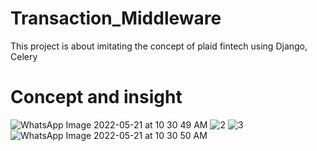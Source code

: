 # Transaction_Middleware
This project is about imitating the concept of plaid fintech using Django, Celery  
# Concept and insight  
![WhatsApp Image 2022-05-21 at 10 30 49 AM](https://user-images.githubusercontent.com/72104547/169636303-42e5b3b0-aa37-44bf-87bd-ca93cf59409c.jpeg)
![2](https://user-images.githubusercontent.com/72104547/169636333-e950ee58-7b07-47cb-be9c-5371c16c4550.jpeg)
![3](https://user-images.githubusercontent.com/72104547/169636370-14f280a5-edf1-489f-8981-2d2ce5f61d71.jpeg)
![WhatsApp Image 2022-05-21 at 10 30 50 AM](https://user-images.githubusercontent.com/72104547/169636375-8f5e1719-206f-47b6-9239-d67cec0f5920.jpeg)

